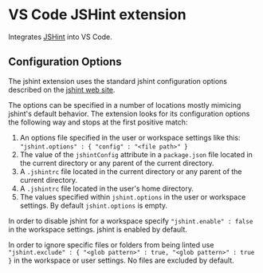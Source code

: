 # VS Code JSHint extension

Integrates [JSHint](http://jshint.com/) into VS Code.

## Configuration Options

The jshint extension uses the standard jshint configuration options described on the [jshint web site](http://jshint.com/docs/options/).

The options can be specified in a number of locations mostly mimicing jshint's default behavior. The extension looks for its configuration options the following way and stops at the first positive match:

1. An options file specified in the user or workspace settings like this: `"jshint.options" : { "config" : "<file path>" }`
1. The value of the `jshintConfig` attribute in a `package.json` file located in the current directory or any parent of the current directory.
1. A `.jshintrc` file located in the current directory or any parent of the current directory.
1. A `.jshintrc` file located in the user's home directory.
1. The values specified within `jshint.options` in the user or workspace settings. By default `jshint.options` is empty.

In order to disable jshint for a workspace specify `"jshint.enable" : false` in the workspace settings. jshint is enabled by default.

In order to ignore specific files or folders from being linted use `"jshint.exclude" : { "<glob pattern>" : true, "<glob pattern>" : true }` in the workspace or user settings. No files are excluded by default.